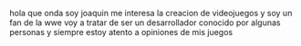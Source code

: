 hola que onda soy joaquin 
me interesa la creacion de videojuegos y soy un fan de la wwe
voy a tratar de ser un desarrollador conocido por algunas personas y siempre estoy atento a opiniones de mis juegos 
